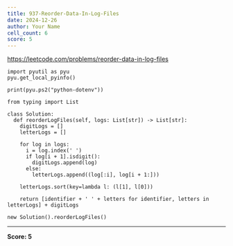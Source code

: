 ```yaml
---
title: 937-Reorder-Data-In-Log-Files
date: 2024-12-26
author: Your Name
cell_count: 6
score: 5
---
```


https://leetcode.com/problems/reorder-data-in-log-files


```
import pyutil as pyu
pyu.get_local_pyinfo()
```


```
print(pyu.ps2("python-dotenv"))
```


```
from typing import List
```


```
class Solution:
  def reorderLogFiles(self, logs: List[str]) -> List[str]:
    digitLogs = []
    letterLogs = []

    for log in logs:
      i = log.index(' ')
      if log[i + 1].isdigit():
        digitLogs.append(log)
      else:
        letterLogs.append((log[:i], log[i + 1:]))

    letterLogs.sort(key=lambda l: (l[1], l[0]))

    return [identifier + ' ' + letters for identifier, letters in letterLogs] + digitLogs
```


```
new Solution().reorderLogFiles()
```


---
**Score: 5**